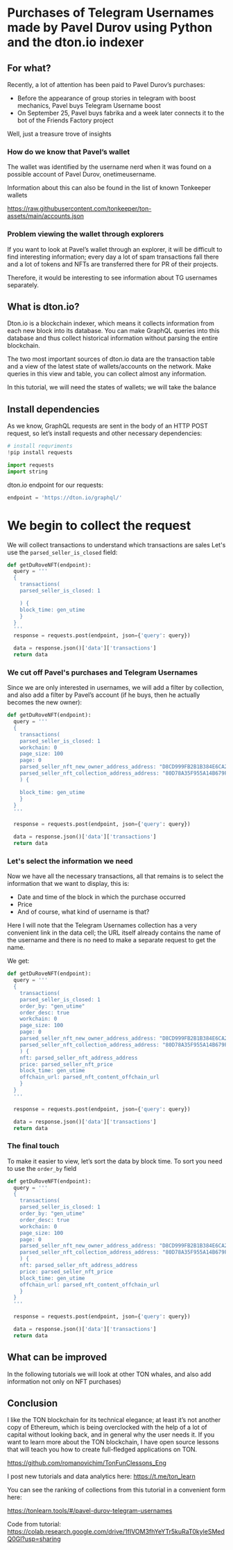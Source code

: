 # Purchases of Telegram Usernames made by Pavel Durov using Python and the dton.io indexer

##  For what?

Recently, a lot of attention has been paid to Pavel Durov’s purchases:

- Before the appearance of group stories in telegram with boost mechanics, Pavel buys Telegram Username boost
- On September 25, Pavel buys fabrika and a week later connects it to the bot of the Friends Factory project

Well, just a treasure trove of insights

### How do we know that Pavel’s wallet

The wallet was identified by the username nerd when it was found on a possible account of Pavel Durov, onetimeusername.

Information about this can also be found in the list of known Tonkeeper wallets

https://raw.githubusercontent.com/tonkeeper/ton-assets/main/accounts.json

### Problem viewing the wallet through explorers

If you want to look at Pavel’s wallet through an explorer, it will be difficult to find interesting information; every day a lot of spam transactions fall there and a lot of tokens and NFTs are transferred there for PR of their projects.

Therefore, it would be interesting to see information about TG usernames separately.

## What is dton.io?

Dton.io is a blockchain indexer, which means it collects information from each new block into its database. You can make GraphQL queries into this database and thus collect historical information without parsing the entire blockchain.

The two most important sources of dton.io data are the transaction table and a view of the latest state of wallets/accounts on the network. Make queries in this view and table, you can collect almost any information.

In this tutorial, we will need the states of wallets; we will take the balance

## Install dependencies

As we know, GraphQL requests are sent in the body of an HTTP POST request, so let’s install requests and other necessary dependencies:


```python
# install requriments
!pip install requests

import requests
import string 
```

dton.io endpoint for our requests:

```python
endpoint = 'https://dton.io/graphql/'
```

# We begin to collect the request

We will collect transactions to understand which transactions are sales
Let's use the `parsed_seller_is_closed` field:

```python
def getDuRoveNFT(endpoint):
  query = '''
  {
    transactions(
    parsed_seller_is_closed: 1

    ) {
    block_time: gen_utime
    }
  }
  '''
  response = requests.post(endpoint, json={'query': query})

  data = response.json()['data']['transactions']
  return data
```

### We cut off Pavel's purchases and Telegram Usernames

Since we are only interested in usernames, we will add a filter by collection, and also add a filter by Pavel’s account (if he buys, then he actually becomes the new owner):

```python
def getDuRoveNFT(endpoint):
  query = '''
  {
    transactions(
    parsed_seller_is_closed: 1
    workchain: 0
    page_size: 100
    page: 0
    parsed_seller_nft_new_owner_address_address: "D8CD999FB2B1B384E6CA254C3883375E23111A8B78C015B886286C31BF11E29D"
    parsed_seller_nft_collection_address_address: "80D78A35F955A14B679FAA887FF4CD5BFC0F43B4A4EEA2A7E6927F3701B273C2"
    ) {

    block_time: gen_utime
    }
  }
  '''

  response = requests.post(endpoint, json={'query': query})

  data = response.json()['data']['transactions']
  return data
```

### Let's select the information we need

Now we have all the necessary transactions, all that remains is to select the information that we want to display, this is:
- Date and time of the block in which the purchase occurred
- Price
- And of course, what kind of username is that?

Here I will note that the Telegram Usernames collection has a very convenient link in the data cell; the URL itself already contains the name of the username and there is no need to make a separate request to get the name.

We get:

```python
def getDuRoveNFT(endpoint):
  query = '''
  {
    transactions(
    parsed_seller_is_closed: 1
    order_by: "gen_utime"
    order_desc: true
    workchain: 0
    page_size: 100
    page: 0
    parsed_seller_nft_new_owner_address_address: "D8CD999FB2B1B384E6CA254C3883375E23111A8B78C015B886286C31BF11E29D"
    parsed_seller_nft_collection_address_address: "80D78A35F955A14B679FAA887FF4CD5BFC0F43B4A4EEA2A7E6927F3701B273C2"
    ) {
    nft: parsed_seller_nft_address_address
    price: parsed_seller_nft_price
    block_time: gen_utime
    offchain_url: parsed_nft_content_offchain_url
    }
  }
  '''

  response = requests.post(endpoint, json={'query': query})

  data = response.json()['data']['transactions']
  return data
```

### The final touch

To make it easier to view, let’s sort the data by block time. To sort you need to use the `order_by` field

```python
def getDuRoveNFT(endpoint):
  query = '''
  {
    transactions(
    parsed_seller_is_closed: 1
    order_by: "gen_utime"
    order_desc: true
    workchain: 0
    page_size: 100
    page: 0
    parsed_seller_nft_new_owner_address_address: "D8CD999FB2B1B384E6CA254C3883375E23111A8B78C015B886286C31BF11E29D"
    parsed_seller_nft_collection_address_address: "80D78A35F955A14B679FAA887FF4CD5BFC0F43B4A4EEA2A7E6927F3701B273C2"
    ) {
    nft: parsed_seller_nft_address_address
    price: parsed_seller_nft_price
    block_time: gen_utime
    offchain_url: parsed_nft_content_offchain_url
    }
  }
  '''

  response = requests.post(endpoint, json={'query': query})

  data = response.json()['data']['transactions']
  return data
```


## What can be improved

In the following tutorials we will look at other TON whales, and also add information not only on NFT purchases)

## Conclusion

I like the TON blockchain for its technical elegance; at least it’s not another copy of Ethereum, which is being overclocked with the help of a lot of capital without looking back, and in general why the user needs it. If you want to learn more about the TON blockchain, I have open source lessons that will teach you how to create full-fledged applications on TON.

https://github.com/romanovichim/TonFunClessons_Eng

I post new tutorials and data analytics here: https://t.me/ton_learn

You can see the ranking of collections from this tutorial in a convenient form here:

https://tonlearn.tools/#/pavel-durov-telegram-usernames

Code from tutorial: https://colab.research.google.com/drive/1fIVOM3fhYeYTr5kuRaT0kyleSMedQ0Gl?usp=sharing


